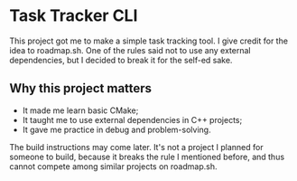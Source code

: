 # Task Tracker CLI

This project got me to make a simple task tracking tool. I give credit for the idea to roadmap.sh.
One of the rules said not to use any external dependencies, but I decided to break it for the self-ed sake.

## Why this project matters

- It made me learn basic CMake;
- It taught me to use external dependencies in C++ projects;
- It gave me practice in debug and problem-solving.

The build instructions may come later. It's not a project I planned for someone to build, because it breaks the rule I mentioned before, and thus cannot compete among similar projects on roadmap.sh.

